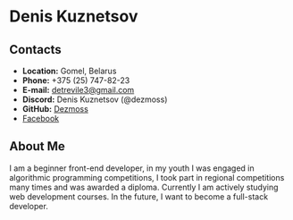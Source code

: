 # Denis Kuznetsov

## Contacts
- **Location:** Gomel, Belarus 
- **Phone:** +375 (25) 747-82-23
- **E-mail:** detrevile3@gmail.com
- **Discord:** Denis Kuznetsov (@dezmoss)
- **GitHub:** [Dezmoss](https://github.com/Dezmoss)
- [Facebook](https://www.facebook.com/profile.php?id=100010526264463)

## About Me
I am a beginner front-end developer, in my youth I was engaged in algorithmic programming competitions, I took part in regional competitions many times and was awarded a diploma. Currently I am actively studying web development courses. In the future, I want to become a full-stack developer.